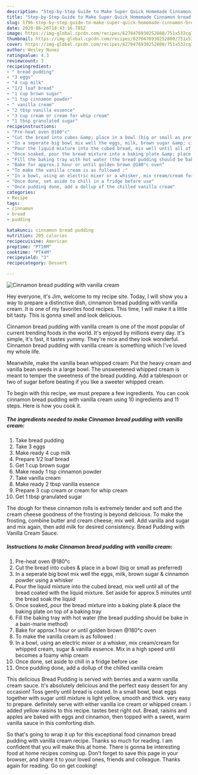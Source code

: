 ```yaml
---
description: "Step-by-Step Guide to Make Super Quick Homemade Cinnamon bread pudding with vanilla cream"
title: "Step-by-Step Guide to Make Super Quick Homemade Cinnamon bread pudding with vanilla cream"
slug: 1796-step-by-step-guide-to-make-super-quick-homemade-cinnamon-bread-pudding-with-vanilla-cream
date: 2020-06-26T18:43:16.785Z
image: https://img-global.cpcdn.com/recipes/6270476930252800/751x532cq70/cinnamon-bread-pudding-with-vanilla-cream-recipe-main-photo.jpg
thumbnail: https://img-global.cpcdn.com/recipes/6270476930252800/751x532cq70/cinnamon-bread-pudding-with-vanilla-cream-recipe-main-photo.jpg
cover: https://img-global.cpcdn.com/recipes/6270476930252800/751x532cq70/cinnamon-bread-pudding-with-vanilla-cream-recipe-main-photo.jpg
author: Wesley Nunez
ratingvalue: 4.3
reviewcount: 3
recipeingredient:
- " bread pudding"
- "3 eggs"
- "4 cup milk"
- "1/2 loaf bread"
- "1 cup brown sugar"
- "1 tsp cinnamon powder"
- " vanilla cream"
- "2 tbsp vanilla essence"
- "3 cup cream or cream for whip cream"
- "1 tbsp granulated sugar"
recipeinstructions:
- "Pre-heat oven @180°c"
- "Cut the bread into cubes &amp; place in a bowl (big or small as preferred)"
- "In a seperate big bowl mix well the eggs, milk, brown sugar &amp; cinnamon powder using a whisker"
- "Pour the liquid mixture into the cubed bread, mix well until all of the bread coated with the liquid mixture. Set aside for approx.5 minutes until the bread soak the liquid"
- "Once soaked, pour the bread mixture into a baking plate &amp; place the baking plate on top of a baking tray"
- "Fill the baking tray with hot water (the bread pudding should be bake in a bain-marie method)"
- "Bake for approx.1 hour or until golden brown @180°c oven"
- "To make the vanilla cream is as followed :"
- "In a bowl, using an electric mixer or a whisker, mix cream/cream for whipped cream, sugar &amp; vanilla essence. Mix in a high speed until becomes a foamy whip cream"
- "Once done, set aside to chill in a fridge before use"
- "Once pudding done, add a dollup of the chilled vanilla cream"
categories:
- Recipe
tags:
- cinnamon
- bread
- pudding

katakunci: cinnamon bread pudding 
nutrition: 205 calories
recipecuisine: American
preptime: "PT10M"
cooktime: "PT44M"
recipeyield: "3"
recipecategory: Dessert

---
```



![Cinnamon bread pudding with vanilla cream](https://img-global.cpcdn.com/recipes/6270476930252800/751x532cq70/cinnamon-bread-pudding-with-vanilla-cream-recipe-main-photo.jpg)

Hey everyone, it's Jim, welcome to my recipe site. Today, I will show you a way to prepare a distinctive dish, cinnamon bread pudding with vanilla cream. It is one of my favorites food recipes. This time, I will make it a little bit tasty. This is gonna smell and look delicious.

Cinnamon bread pudding with vanilla cream is one of the most popular of current trending foods in the world. It's enjoyed by millions every day. It's simple, it's fast, it tastes yummy. They're nice and they look wonderful. Cinnamon bread pudding with vanilla cream is something which I've loved my whole life.

Meanwhile, make the vanilla bean whipped cream: Put the heavy cream and vanilla bean seeds in a large bowl. The unsweetened whipped cream is meant to temper the sweetness of the bread pudding. Add a tablespoon or two of sugar before beating if you like a sweeter whipped cream.


To begin with this recipe, we must prepare a few ingredients. You can cook cinnamon bread pudding with vanilla cream using 10 ingredients and 11 steps. Here is how you cook it.

<!--inarticleads1-->

##### The ingredients needed to make Cinnamon bread pudding with vanilla cream:

1. Take  bread pudding
1. Take 3 eggs
1. Make ready 4 cup milk
1. Prepare 1/2 loaf bread
1. Get 1 cup brown sugar
1. Make ready 1 tsp cinnamon powder
1. Take  vanilla cream
1. Make ready 2 tbsp vanilla essence
1. Prepare 3 cup cream or cream for whip cream
1. Get 1 tbsp granulated sugar


The dough for these cinnamon rolls is extremely tender and soft and the cream cheese goodness of the frosting is beyond delicious. To make the frosting, combine butter and cream cheese; mix well. Add vanilla and sugar and mix again, then add milk for desired consistency. Bread Pudding with Vanilla Cream Sauce. 

<!--inarticleads2-->

##### Instructions to make Cinnamon bread pudding with vanilla cream:

1. Pre-heat oven @180°c
1. Cut the bread into cubes &amp; place in a bowl (big or small as preferred)
1. In a seperate big bowl mix well the eggs, milk, brown sugar &amp; cinnamon powder using a whisker
1. Pour the liquid mixture into the cubed bread, mix well until all of the bread coated with the liquid mixture. Set aside for approx.5 minutes until the bread soak the liquid
1. Once soaked, pour the bread mixture into a baking plate &amp; place the baking plate on top of a baking tray
1. Fill the baking tray with hot water (the bread pudding should be bake in a bain-marie method)
1. Bake for approx.1 hour or until golden brown @180°c oven
1. To make the vanilla cream is as followed :
1. In a bowl, using an electric mixer or a whisker, mix cream/cream for whipped cream, sugar &amp; vanilla essence. Mix in a high speed until becomes a foamy whip cream
1. Once done, set aside to chill in a fridge before use
1. Once pudding done, add a dollup of the chilled vanilla cream


This delicious Bread Pudding is served with berries and a warm vanilla cream sauce. It&#39;s absolutely delicious and the perfect easy dessert for any occasion! Toss gently until bread is coated. In a small bowl, beat eggs together with sugar until mixture is light yellow, smooth and thick. very easy to prepare. definitely serve with either vanilla ice cream or whipped cream. i added yellow raisins to this recipe. tastes best right out. Bread, raisins and apples are baked with eggs and cinnamon, then topped with a sweet, warm vanilla sauce in this comforting dish. 

So that's going to wrap it up for this exceptional food cinnamon bread pudding with vanilla cream recipe. Thanks so much for reading. I am confident that you will make this at home. There is gonna be interesting food at home recipes coming up. Don't forget to save this page in your browser, and share it to your loved ones, friends and colleague. Thanks again for reading. Go on get cooking!
